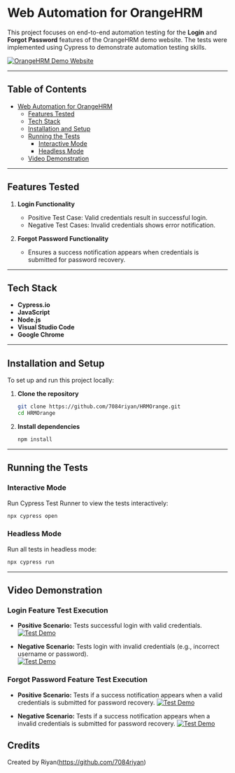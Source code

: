 # Web Automation for OrangeHRM  
This project focuses on end-to-end automation testing for the **Login** and **Forgot Password** features of the OrangeHRM demo website. The tests were implemented using Cypress to demonstrate automation testing skills.

[![OrangeHRM Demo Website](https://img.shields.io/website-up-down-green-red/http/shields.io.svg)](https://opensource-demo.orangehrmlive.com/web/index.php/auth/login)

---

## Table of Contents  
- [Web Automation for OrangeHRM](#web-automation-for-orangehrm)  
  - [Features Tested](#features-tested)  
  - [Tech Stack](#tech-stack)  
  - [Installation and Setup](#installation-and-setup)  
  - [Running the Tests](#running-the-tests)  
    - [Interactive Mode](#interactive-mode)  
    - [Headless Mode](#headless-mode)  
  - [Video Demonstration](#video-demonstration)  

---

## Features Tested  
1. **Login Functionality**  
   - Positive Test Case: Valid credentials result in successful login.  
   - Negative Test Cases: Invalid credentials shows error notification.   

2. **Forgot Password Functionality**  
   - Ensures a success notification appears when credentials is submitted for password recovery.  

---

## Tech Stack  
- **Cypress.io**  
- **JavaScript**  
- **Node.js**  
- **Visual Studio Code**  
- **Google Chrome**  

---

## Installation and Setup  
To set up and run this project locally:  

1. **Clone the repository**  
   ```bash  
   git clone https://github.com/7084riyan/HRMOrange.git 
   cd HRMOrange  
   ```  

2. **Install dependencies**  
   ```bash  
   npm install  
   ```  

---

## Running the Tests  

### Interactive Mode  
Run Cypress Test Runner to view the tests interactively:  
```bash  
npx cypress open  
```  

### Headless Mode  
Run all tests in headless mode:  
```bash  
npx cypress run  
```  

---

## Video Demonstration  
### Login Feature Test Execution  
- **Positive Scenario:** Tests successful login with valid credentials.  
  [![Test Demo](https://img.youtube.com/vi/7xK2FWxZ-xY/maxresdefault.jpg)](https://www.youtube.com/embed/7xK2FWxZ-xY)  

- **Negative Scenario:** Tests login with invalid credentials (e.g., incorrect username or password).  
  [![Test Demo](https://img.youtube.com/vi/sgF04TwrAso/maxresdefault.jpg)](https://www.youtube.com/embed/sgF04TwrAso)  
### Forgot Password Feature Test Execution  
- **Positive Scenario:** Tests if a success notification appears when a valid credentials is submitted for password recovery.
[![Test Demo](https://img.youtube.com/vi/fbBZFIjbHqs/maxresdefault.jpg)](https://www.youtube.com/embed/fbBZFIjbHqs)

- **Negative Scenario:** Tests if a success notification appears when a invalid credentials is submitted for password recovery. 
[![Test Demo](https://img.youtube.com/vi/GCZfyJ25fyI/maxresdefault.jpg)](https://www.youtube.com/embed/GCZfyJ25fyI)  

## Credits  
Created by Riyan(https://github.com/7084riyan)  
